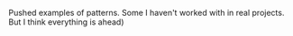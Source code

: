 Pushed examples of patterns. Some I haven't worked with in real projects. But I think everything is ahead)
